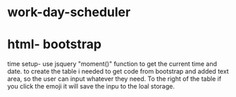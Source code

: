# work-day-scheduler

# html- bootstrap
time setup- use jsquery "moment()" function to get the  current time and date.
to create the table i needed to get code from bootstrap and added text area, so the user can input whatever they need. To the right of the table if you click the emoji it will save the inpu to the loal storage. 